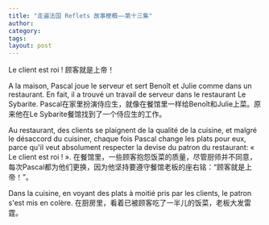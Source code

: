 ```yaml
---
title: "走遍法国 Reflets 故事梗概——第十三集"
author:
category: 
tags: 
layout: post
---
```

Le client est roi ! 顾客就是上帝！

A la maison, Pascal joue le serveur et sert Benoît et Julie comme dans un restaurant. En fait, il a trouvé un travail de serveur dans le restaurant Le Sybarite.
Pascal在家里扮演侍应生，就像在餐馆里一样给Benoît和Julie上菜。原来他在Le Sybarite餐馆找到了一个侍应生的工作。

Au restaurant, des clients se plaignent de la qualité de la cuisine, et malgré le désaccord du cuisiner, chaque fois Pascal change les plats pour eux, parce qu'il veut absolument respecter la devise du patron du restaurant: « Le client est roi ! ».
在餐馆里，一些顾客抱怨饭菜的质量，尽管厨师并不同意，每次Pascal都为他们更换，因为他坚持要遵守餐馆老板的座右铭：“顾客就是上帝！”。

Dans la cuisine, en voyant des plats à moitié pris par les clients, le patron s'est mis en colère.
在厨房里，看着已被顾客吃了一半儿的饭菜，老板大发雷霆。

